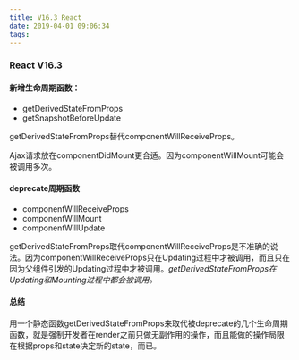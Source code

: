 ```yaml
---
title: V16.3 React
date: 2019-04-01 09:06:34
tags:
---
```

### React V16.3

#### 新增生命周期函数：

- getDerivedStateFromProps
- getSnapshotBeforeUpdate

getDerivedStateFromProps替代componentWillReceiveProps。

Ajax请求放在componentDidMount更合适。因为componentWillMount可能会被调用多次。

#### deprecate周期函数

- componentWillReceiveProps
- componentWillMount
- componentWillUpdate

getDerivedStateFromProps取代componentWillReceiveProps是不准确的说法。因为componentWillReceiveProps只在Updating过程中才被调用，而且只在因为父组件引发的Updating过程中才被调用。*getDerivedStateFromProps在Updating和Mounting过程中都会被调用。*

#### 总结
用一个静态函数getDerivedStateFromProps来取代被deprecate的几个生命周期函数，就是强制开发者在render之前只做无副作用的操作，而且能做的操作局限在根据props和state决定新的state，而已。